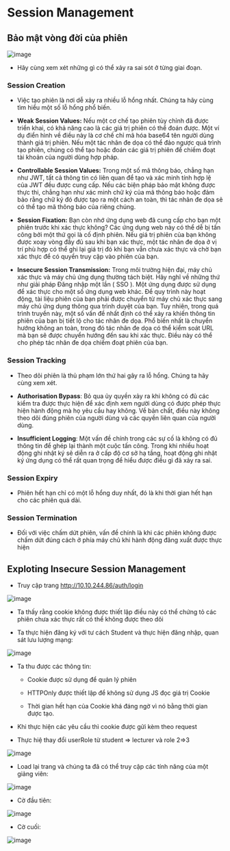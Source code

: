 # Session Management

## Bảo mật vòng đời của phiên

![image](https://github.com/user-attachments/assets/b6234cd9-4ef2-499e-8134-d1cea69717fe)

- Hãy cùng xem xét những gì có thể xảy ra sai sót ở từng giai đoạn.

### Session Creation

- Việc tạo phiên là nơi dễ xảy ra nhiều lỗ hổng nhất. Chúng ta hãy cùng tìm hiểu một số lỗ hổng phổ biến.

- **Weak Session Values:** Nếu một cơ chế tạo phiên tùy chỉnh đã được triển khai, có khả năng cao là các giá trị phiên có thể đoán được. Một ví dụ điển hình về điều này là cơ chế chỉ mã hóa base64 tên người dùng thành giá trị phiên. Nếu một tác nhân đe dọa có thể đảo ngược quá trình tạo phiên, chúng có thể tạo hoặc đoán các giá trị phiên để chiếm đoạt tài khoản của người dùng hợp pháp.

- **Controllable Session Values:** Trong một số mã thông báo, chẳng hạn như JWT, tất cả thông tin có liên quan để tạo và xác minh tính hợp lệ của JWT đều được cung cấp. Nếu các biện pháp bảo mật không được thực thi, chẳng hạn như xác minh chữ ký của mã thông báo hoặc đảm bảo rằng chữ ký đó được tạo ra một cách an toàn, thì tác nhân đe dọa sẽ có thể tạo mã thông báo của riêng chúng.

- **Session Fixation:** Bạn còn nhớ ứng dụng web đã cung cấp cho bạn một phiên trước khi xác thực không? Các ứng dụng web này có thể dễ bị tấn công bởi một thứ gọi là cố định phiên. Nếu giá trị phiên của bạn không được xoay vòng đầy đủ sau khi bạn xác thực, một tác nhân đe dọa ở vị trí phù hợp có thể ghi lại giá trị đó khi bạn vẫn chưa xác thực và chờ bạn xác thực để có quyền truy cập vào phiên của bạn. 

- **Insecure Session Transmission:** Trong môi trường hiện đại, máy chủ xác thực và máy chủ ứng dụng thường tách biệt. Hãy nghĩ về những thứ như giải pháp Đăng nhập một lần ( SSO ). Một ứng dụng được sử dụng để xác thực cho một số ứng dụng web khác. Để quy trình này hoạt động, tài liệu phiên của bạn phải được chuyển từ máy chủ xác thực sang máy chủ ứng dụng thông qua trình duyệt của bạn. Tuy nhiên, trong quá trình truyền này, một số vấn đề nhất định có thể xảy ra khiến thông tin phiên của bạn bị tiết lộ cho tác nhân đe dọa. Phổ biến nhất là chuyển hướng không an toàn, trong đó tác nhân đe dọa có thể kiểm soát URL mà bạn sẽ được chuyển hướng đến sau khi xác thực. Điều này có thể cho phép tác nhân đe dọa chiếm đoạt phiên của bạn.

### Session Tracking

- Theo dõi phiên là thủ phạm lớn thứ hai gây ra lỗ hổng. Chúng ta hãy cùng xem xét.

- **Authorisation Bypass**: Bỏ qua ủy quyền xảy ra khi không có đủ các kiểm tra được thực hiện để xác định xem người dùng có được phép thực hiện hành động mà họ yêu cầu hay không. Về bản chất, điều này không theo dõi đúng phiên của người dùng và các quyền liên quan của người dùng.

- **Insufficient Logging**: Một vấn đề chính trong các sự cố là không có đủ thông tin để ghép lại thành một cuộc tấn công. Trong khi nhiều hoạt động ghi nhật ký sẽ diễn ra ở cấp độ cơ sở hạ tầng, hoạt động ghi nhật ký ứng dụng có thể rất quan trọng để hiểu được điều gì đã xảy ra sai.

### Session Expiry

- Phiên hết hạn chỉ có một lỗ hổng duy nhất, đó là khi thời gian hết hạn cho các phiên quá dài.

### Session Termination

- Đối với việc chấm dứt phiên, vấn đề chính là khi các phiên không được chấm dứt đúng cách ở phía máy chủ khi hành động đăng xuất được thực hiện

## Exploting Insecure Session Management

- Truy cập trang http://10.10.244.86/auth/login

![image](https://github.com/user-attachments/assets/5863020f-b59b-4fd3-a50c-909cb838458d)

- Ta thấy rằng cookie không được thiết lập điều này có thể chứng tỏ các phiên chưa xác thực rất có thể không được theo dõi

- Ta thực hiện đăng ký với tư cách Student và thực hiện đăng nhập, quan sát lưu lượng mạng:

![image](https://github.com/user-attachments/assets/55a4cb5f-e710-44c1-bb57-e045062cc635)

- Ta thu được các thông tin:

  - Cookie được sử dụng để quản lý phiên
 
  - HTTPOnly được thiết lập để không sử dụng JS đọc giá trị Cookie
 
  - Thời gian hết hạn của Cookie khá đáng ngờ vì nó bằng thời gian được tạo.

- Khi thực hiện các yêu cầu thì cookie được gửi kèm theo request

- Thực hiệ thay đổi userRole từ student => lecturer và role 2=>3

![image](https://github.com/user-attachments/assets/8b91d636-179f-46fa-85e2-76a4d395061d)

- Load lại trang và chúng ta đã có thể truy cập các tính năng của một giảng viên:

![image](https://github.com/user-attachments/assets/b324548d-e284-4051-af73-3fdf9ec066f3)

- Cờ đầu tiên:

![image](https://github.com/user-attachments/assets/411e5b93-c287-4e06-aea9-58fb0720210f)

- Cờ cuối:

![image](https://github.com/user-attachments/assets/a2352015-3678-41ec-bcb7-4c23e18429a6)


